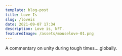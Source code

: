 ```yaml
---
template: blog-post
title: Love Is
slug: /loveis
date: 2021-09-07 17:34
description: Love is, NFT.
featuredImage: /assets/mouselove-01.png
---
```

A commentary on unity during tough times....globally.